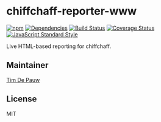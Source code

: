 # chiffchaff-reporter-www

[![npm](https://img.shields.io/npm/v/chiffchaff-reporter-www.svg)](https://www.npmjs.com/package/chiffchaff-reporter-www) [![Dependencies](https://img.shields.io/david/zentrick/chiffchaff-reporter-www.svg)](https://david-dm.org/zentrick/chiffchaff-reporter-www) [![Build Status](https://img.shields.io/travis/zentrick/chiffchaff-reporter-www.svg)](https://travis-ci.org/zentrick/chiffchaff-reporter-www) [![Coverage Status](https://img.shields.io/coveralls/zentrick/chiffchaff-reporter-www.svg)](https://coveralls.io/r/zentrick/chiffchaff-reporter-www) [![JavaScript Standard Style](https://img.shields.io/badge/code%20style-standard-brightgreen.svg)](https://github.com/feross/standard)

Live HTML-based reporting for chiffchaff.

## Maintainer

[Tim De Pauw](https://github.com/timdp)

## License

MIT
